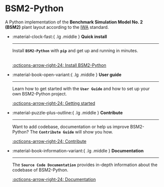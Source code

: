 # ​BSM2-Python

A Python implementation of the **Benchmark Simulation Model No. 2 (BSM2)** plant layout according to the
[IWA](http://iwa-mia.org/) standard.

<div class="grid cards" markdown>

-   :material-clock-fast:{ .lg .middle } __Quick install__

    ---

    Install **`BSM2-Python`** with **`pip`** and get up
    and running in minutes.
    <br>
    <br>

    [:octicons-arrow-right-24: Install BSM2-Python](../install)

-   :material-book-open-variant:{ .lg .middle } __User guide__

    ---

    Learn how to get started with the **<code>User&nbsp;Guide</code>** and how to set up your own BSM2-Python project.

    [:octicons-arrow-right-24: Getting started](../user_guide)

-   :material-puzzle-plus-outline:{ .lg .middle } __Contribute__

    ---

    Want to add codebase, documentation or help us improve BSM2-Python?
    The **`Contribute Guide`** will show you how.

    [:octicons-arrow-right-24: Contribute](../contribute)

-   :material-book-information-variant:{ .lg .middle } __Documentation__

    ---

    The **`Source Code Documentation`** provides in-depth information about the codebase of BSM2-Python.

    [:octicons-arrow-right-24: Documentation](../reference/bsm2_python)

</div>
